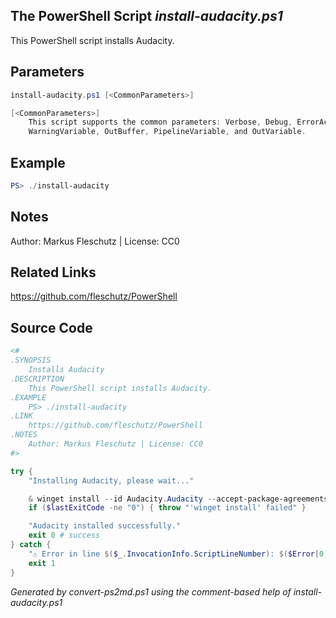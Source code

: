 ## The PowerShell Script *install-audacity.ps1*

This PowerShell script installs Audacity.

## Parameters
```powershell
install-audacity.ps1 [<CommonParameters>]

[<CommonParameters>]
    This script supports the common parameters: Verbose, Debug, ErrorAction, ErrorVariable, WarningAction, 
    WarningVariable, OutBuffer, PipelineVariable, and OutVariable.
```

## Example
```powershell
PS> ./install-audacity

```

## Notes
Author: Markus Fleschutz | License: CC0

## Related Links
https://github.com/fleschutz/PowerShell

## Source Code
```powershell
<#
.SYNOPSIS
	Installs Audacity
.DESCRIPTION
	This PowerShell script installs Audacity.
.EXAMPLE
	PS> ./install-audacity
.LINK
	https://github.com/fleschutz/PowerShell
.NOTES
	Author: Markus Fleschutz | License: CC0
#>

try {
	"Installing Audacity, please wait..."

	& winget install --id Audacity.Audacity --accept-package-agreements --accept-source-agreements
	if ($lastExitCode -ne "0") { throw "'winget install' failed" }

	"Audacity installed successfully."
	exit 0 # success
} catch {
	"⚠️ Error in line $($_.InvocationInfo.ScriptLineNumber): $($Error[0])"
	exit 1
}
```

*Generated by convert-ps2md.ps1 using the comment-based help of install-audacity.ps1*
